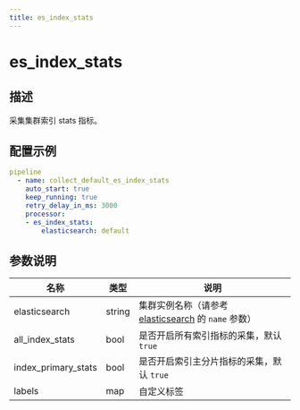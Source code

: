 ```yaml
---
title: es_index_stats
---
```


# es_index_stats

## 描述

采集集群索引 stats 指标。

## 配置示例

```yaml
pipeline
  - name: collect_default_es_index_stats
    auto_start: true
    keep_running: true
    retry_delay_in_ms: 3000
    processor:
    - es_index_stats:
        elasticsearch: default
```

## 参数说明

| 名称 | 类型 | 说明 |
| --- | --- | --- |
| elasticsearch | string | 集群实例名称（请参考 [elasticsearch](https://infinilabs.cn/docs/latest/gateway/references/elasticsearch/) 的 `name` 参数） |
| all_index_stats | bool | 是否开启所有索引指标的采集，默认 `true` |
| index_primary_stats | bool | 是否开启索引主分片指标的采集，默认 `true` |
| labels | map | 自定义标签 |